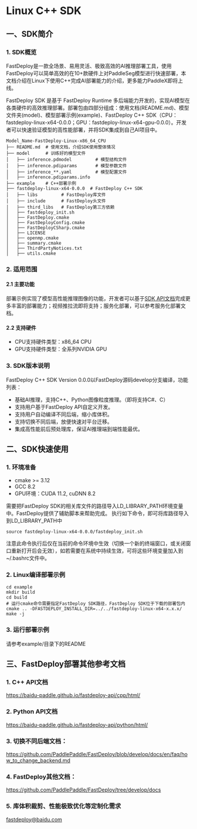 # Linux C++ SDK

## 一、SDK简介

### 1. SDK概览

FastDeploy是一款全场景、易用灵活、极致高效的AI推理部署工具，使用FastDeploy可以简单高效的在10+款硬件上对PaddleSeg模型进行快速部署，本文档介绍在Linux下使用C++完成AI部署能力的介绍，更多能力PaddleX即将上线。

FastDeploy SDK 是基于 FastDeploy Runtime 多后端能力开发的，实现AI模型在各类硬件的高效推理部署。部署包由四部分组成：使用文档(README.md)、模型文件夹(model)、模型部署示例(example)、FastDeploy C++ SDK（CPU：fastdeploy-linux-x64-0.0.0；GPU：fastdeploy-linux-x64-gpu-0.0.0）。开发者可以快速验证模型的高性能部署，并将SDK集成到自己AI项目中。

```
Model_Name-FastDeploy-Linux-x86_64_CPU
├── README.md  # 使用文档，介绍SDK使用整体情况
├── model      # 训练好的模型文件
│   ├── inference.pdmodel         # 模型结构文件
│   ├── inference.pdiparams       # 模型参数文件
│   ├── inference_**.yaml         # 模型配置文件
│   ├── inference.pdiparams.info  
├── example    # C++部署示例
├── fastdeploy-linux-x64-0.0.0  # FastDeploy C++ SDK
│   ├── libs         # FastDeploy库文件
│   ├── include      # FastDeploy头文件
│   ├── third_libs   # FastDeploy第三方依赖
│   ├── fastdeploy_init.sh
│   ├── FastDeploy.cmake
│   ├── FastDeployConfig.cmake
│   ├── FastDeployCSharp.cmake
│   ├── LICENSE
│   ├── openmp.cmake
│   ├── summary.cmake
│   ├── ThirdPartyNotices.txt
│   ├── utils.cmake
```

### 2. 适用范围

#### 2.1 主要功能

部署示例实现了模型高性能推理图像的功能，开发者可以基于[SDK API文档](https://baidu-paddle.github.io/fastdeploy-api/cpp/html/)完成更多丰富的部署能力；视频推拉流即将支持；服务化部署，可以参考服务化部署文档。

#### 2.2 支持硬件

- CPU支持硬件类型：x86_64 CPU
- GPU支持硬件类型：全系列NVIDIA GPU

### 3. SDK版本说明

FastDeploy C++ SDK Version 0.0.0以FastDeploy源码develop分支编译，功能列表：
* 基础AI推理，支持C++、Python图像粒度推理。（即将支持C#、C）
* 支持用户基于FastDeploy API自定义开发。
* 支持用户自动编译不同后端，缩小库体积。
* 支持切换不同后端，放便快速对平台迁移。
* 集成高性能前后预处理库，保证AI推理端到端性能最优。


## 二、SDK快速使用

### 1. 环境准备

- cmake >= 3.12
- GCC 8.2
- GPU环境：CUDA 11.2, cuDNN 8.2

需要把FastDeploy SDK的相关库文件的路径导入LD_LIBRARY_PATH环境变量中。FastDeploy提供了辅助脚本来帮助完成。
执行如下命令，即可将库路径导入到LD_LIBRARY_PATH中
```
source fastdeploy-linux-x64-0.0.0/fastdeploy_init.sh
```
注意此命令执行后仅在当前的命令环境中生效（切换一个新的终端窗口，或关闭窗口重新打开后会无效），如若需要在系统中持续生效，可将这些环境变量加入到~/.bashrc文件中。

### 2. Linux编译部署示例

```
cd example
mkdir build
cd build
# 运行cmake命令需要指定FastDeploy SDK路径，FastDeploy SDK位于下载的部署包内
cmake .. -DFASTDEPLOY_INSTALL_DIR=../../fastdeploy-linux-x64-x.x.x/
make -j
```

### 3. 运行部署示例

请参考example/目录下的README

## 三、FastDeploy部署其他参考文档

### 1. C++ API文档
https://baidu-paddle.github.io/fastdeploy-api/cpp/html/

### 2. Python API文档
https://baidu-paddle.github.io/fastdeploy-api/python/html/

### 3. 切换不同后端文档：
https://github.com/PaddlePaddle/FastDeploy/blob/develop/docs/en/faq/how_to_change_backend.md

### 4. FastDeploy其他文档：
https://github.com/PaddlePaddle/FastDeploy/tree/develop/docs

### 5. 库体积裁剪、性能极致优化等定制化需求
fastdeploy@baidu.com
